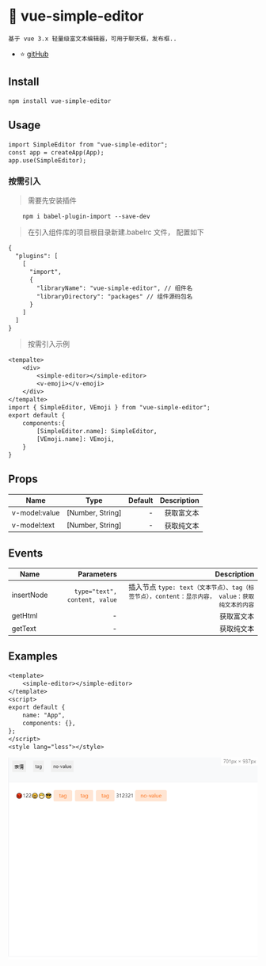 # 🍓 vue-simple-editor
```
基于 vue 3.x 轻量级富文本编辑器，可用于聊天框，发布框..
```
- ⭐ [gitHub](https://github.com/Denny-di/vue-simple-editor)

## Install
```
npm install vue-simple-editor
```

## Usage
```
import SimpleEditor from "vue-simple-editor";
const app = createApp(App);
app.use(SimpleEditor);
```

### 按需引入
> 需要先安装插件
```
    npm i babel-plugin-import --save-dev
```

> 在引入组件库的项目根目录新建.babelrc 文件， 配置如下
```
{
  "plugins": [
    [
      "import",
      {
        "libraryName": "vue-simple-editor", // 组件名
        "libraryDirectory": "packages" // 组件源码包名
      }
    ]
  ]
}
```

> 按需引入示例
```
<tempalte>
	<div>
        <simple-editor></simple-editor>
        <v-emoji></v-emoji>
    </div>
</tempalte>
import { SimpleEditor, VEmoji } from "vue-simple-editor";
export default {
	components:{
    	[SimpleEditor.name]: SimpleEditor,
    	[VEmoji.name]: VEmoji,
    }
}
```

## Props
Name|Type|Default|Description
--|:--:|--:|--:
v-model:value|[Number, String]|-|获取富文本
v-model:text|[Number, String]|-|获取纯文本

## Events
Name|Parameters|Description
--|--:|--:
insertNode|`type="text", content, value`|插入节点 `type: text（文本节点）、tag（标签节点），content：显示内容， value：获取纯文本的内容`
getHtml|-|获取富文本
getText|-|获取纯文本


## Examples
```
<template>
    <simple-editor></simple-editor>
</template>
<script>
export default {
    name: "App",
    components: {},
};
</script>
<style lang="less"></style>

```

![Examples](/packages/img/examples.jpg "Examples")



